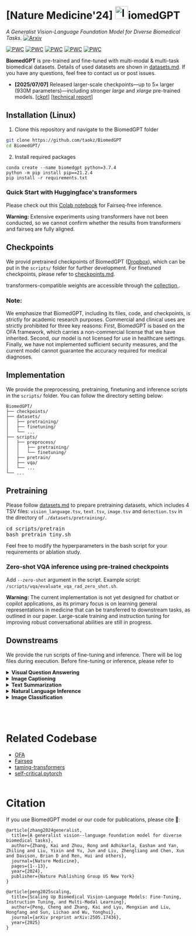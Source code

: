 <!---
Copyright 2022 The OFA-Sys Team. 
Copyright 2023 Kai Zhang @ Lehigh. 
All rights reserved.
This source code is licensed under the Apache 2.0 license found in the LICENSE file in the root directory.
-->

# [Nature Medicine'24] <img src="examples/logo.jpg" alt="logo" width="35">iomedGPT
*A Generalist Vision-Language Foundation Model for Diverse Biomedical Tasks.* [![Arxiv](https://img.shields.io/badge/arXiv-2305.17100-B21A1B)](https://arxiv.org/abs/2305.17100
)

[![PWC](https://img.shields.io/endpoint.svg?url=https://paperswithcode.com/badge/biomedgpt-a-unified-and-generalist-biomedical/medical-visual-question-answering-on-vqa)](https://paperswithcode.com/sota/medical-visual-question-answering-on-vqa?p=biomedgpt-a-unified-and-generalist-biomedical)
[![PWC](https://img.shields.io/endpoint.svg?url=https://paperswithcode.com/badge/biomedgpt-a-unified-and-generalist-biomedical/medical-visual-question-answering-on-pathvqa)](https://paperswithcode.com/sota/medical-visual-question-answering-on-pathvqa?p=biomedgpt-a-unified-and-generalist-biomedical)
[![PWC](https://img.shields.io/endpoint.svg?url=https://paperswithcode.com/badge/biomedgpt-a-unified-and-generalist-biomedical/image-captioning-on-iu-x-ray)](https://paperswithcode.com/sota/image-captioning-on-iu-x-ray?p=biomedgpt-a-unified-and-generalist-biomedical)
[![PWC](https://img.shields.io/endpoint.svg?url=https://paperswithcode.com/badge/biomedgpt-a-unified-and-generalist-biomedical/text-summarization-on-meqsum)](https://paperswithcode.com/sota/text-summarization-on-meqsum?p=biomedgpt-a-unified-and-generalist-biomedical)
[![PWC](https://img.shields.io/endpoint.svg?url=https://paperswithcode.com/badge/biomedgpt-a-unified-and-generalist-biomedical/natural-language-inference-on-mednli)](https://paperswithcode.com/sota/natural-language-inference-on-mednli?p=biomedgpt-a-unified-and-generalist-biomedical)

**BiomedGPT** is pre-trained and fine-tuned with multi-modal & multi-task biomedical datasets. Details of used datasets are shown in [datasets.md](datasets.md). If you have any questions, feel free to contact us or post issues. 

- **[2025/07/07]** Released larger-scale checkpoints—up to 5× larger (930M parameters)—including stronger *large* and *xlarge* pre-trained models. [[ckpt](https://www.dropbox.com/sh/cu2r5zkj2r0e6zu/AADZ-KHn-emsICawm9CM4MqVa?dl=0)] [[technical report](https://arxiv.org/pdf/2505.17436)]

## Installation (Linux)

1. Clone this repository and navigate to the BiomedGPT folder
```bash
git clone https://github.com/taokz/BiomedGPT
cd BiomedGPT/
```

2. Install required packages
```Shell
conda create --name biomedgpt python=3.7.4
python -m pip install pip==21.2.4
pip install -r requirements.txt
```

### Quick Start with Huggingface's transformers

Please check out this [Colab notebook](https://colab.research.google.com/drive/1AMG-OwmDpnu24a9ZvCNvZi3BZwb3nSfS?usp=sharing) for Fairseq-free inference. 

**Warning:** Extensive experiments using transformers have not been conducted, so we cannot confirm whether the results from transformers and fairseq are fully aligned.

## Checkpoints
We provid pretrained checkpoints of BiomedGPT (<a href="https://www.dropbox.com/sh/cu2r5zkj2r0e6zu/AADZ-KHn-emsICawm9CM4MqVa?dl=0">Dropbox</a>), which can be put in the `scripts/` folder for further development. For finetuned checkpoints, please refer to [checkpoints.md](checkpoints.md). 

transformers-compatible weights are accessible through the [collection ](https://huggingface.co/collections/PanaceaAI/biomedgpt-v1-66ca7c51e378662e15178be3).

### Note:
We emphasize that BiomedGPT, including its files, code, and checkpoints, is strictly for academic research purposes. Commercial and clinical uses are strictly prohibited for three key reasons: First, BiomedGPT is based on the OFA framework, which carries a non-commercial license that we have inherited. Second, our model is not licensed for use in healthcare settings. Finally, we have not implemented sufficient security measures, and the current model cannot guarantee the accuracy required for medical diagnoses.


## Implementation
We provide the preprocessing, pretraining, finetuning and inference scripts in the `scripts/` folder. You can follow the directory setting below:

```
BiomedGPT/
├── checkpoints/
├── datasets/
│   ├── pretraining/
│   ├── finetuning/
│   └── ...
├── scripts/
│   ├── preprocess/
│   │   ├── pretraining/
│   │   └── finetuning/
│   ├── pretrain/
│   ├── vqa/
│   └── ...
└── ...
```

## Pretraining
Please follow [datasets.md](datasets.md) to prepare pretraining datasets, which includes 4 TSV files: <code>vision_language.tsv</code>, <code>text.tsv</code>, <code>image.tsv</code> and <code>detection.tsv</code> in the directory of `./datasets/pretraining/`.

<pre>
cd scripts/pretrain
bash pretrain_tiny.sh
</pre>
Feel free to modify the hyperparameters in the bash script for your requirements or ablation study.

### Zero-shot VQA inference using pre-trained checkpoints
Add ```--zero-shot``` argument in the script. Example script: ```/scripts/vqa/evaluate_vqa_rad_zero_shot.sh```.

**Warning:** The current implementation is not yet designed for chatbot or copilot applications, as its primary focus is on learning general representations in medicine that can be transferred to downstream tasks, as outlined in our paper. Large-scale training and instruction tuning for improving robust conversational abilities are still in progress.

## Downstreams
We provide the run scripts of fine-tuning and inference. There will be log files during execution. Before fine-tuning or inference, please refer to 
<details>
    <summary><b>Visual Question Answering</b></summary>
<pre>
cd scripts/vqa
# for fine-tuning
bash train_vqa_rad_beam.sh
# for inference using fine-tuned weights
bash evaluate_vqa_rad_beam.sh
# for zero-shot inference using instruction-tuned weights
bash evaluate_vqa_rad_unconstrained.sh
</pre>
</details>
<details>
    <summary><b>Image Captioning</b></summary>
<pre>
cd scripts/caption
# for fine-tuning
bash train_peir_gross.sh
# for inference
bash evaluate_peir_gross.sh
</pre>
</details>
<details>
    <summary><b>Text Summarization</b></summary>
<pre>
cd scripts/text_sum
# for fine-tuning
bash train_meqsum.sh
# for inference
bash evaluate_meqsum.sh
</pre>
</details>
<details>
    <summary><b>Natural Language Inference</b></summary>
<pre>
cd scripts/mednli
# for fine-tuning
bash train_mednli.sh
# for inference
bash evaluate_mednli.sh
</pre>
</details>
<details>
    <summary><b>Image Classification</b></summary>
<pre>
cd scripts/image_cls
# for fine-tuning: I provide a template, please set different hyparameters for each dataset in MedMNIST if required.
bash train_medmnist.sh 
# for inference: a template
bash evaluate_medmnist.sh
</pre>
</details>

<br></br>

# Related Codebase
* [OFA](https://github.com/OFA-Sys/OFA)
* [Fairseq](https://github.com/pytorch/fairseq)
* [taming-transformers](https://github.com/CompVis/taming-transformers)
* [self-critical.pytorch](https://github.com/ruotianluo/self-critical.pytorch)
<br></br>


# Citation
If you use BiomedGPT model or our code for publications, please cite 🤗: 
```
@article{zhang2024generalist,
  title={A generalist vision--language foundation model for diverse biomedical tasks},
  author={Zhang, Kai and Zhou, Rong and Adhikarla, Eashan and Yan, Zhiling and Liu, Yixin and Yu, Jun and Liu, Zhengliang and Chen, Xun and Davison, Brian D and Ren, Hui and others},
  journal={Nature Medicine},
  pages={1--13},
  year={2024},
  publisher={Nature Publishing Group US New York}
}

@article{peng2025scaling,
  title={Scaling Up Biomedical Vision-Language Models: Fine-Tuning, Instruction Tuning, and Multi-Modal Learning},
  author={Peng, Cheng and Zhang, Kai and Lyu, Mengxian and Liu, Hongfang and Sun, Lichao and Wu, Yonghui},
  journal={arXiv preprint arXiv:2505.17436},
  year={2025}
}
```
<br></br>

